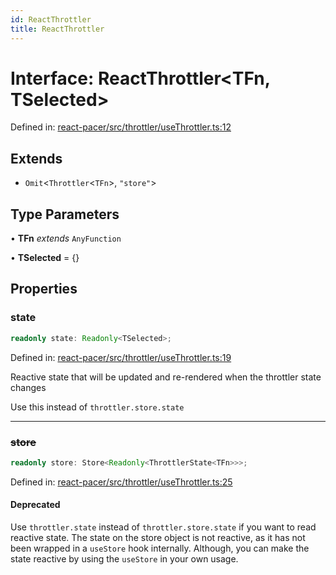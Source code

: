 ```yaml
---
id: ReactThrottler
title: ReactThrottler
---
```


<!-- DO NOT EDIT: this page is autogenerated from the type comments -->

# Interface: ReactThrottler\<TFn, TSelected\>

Defined in: [react-pacer/src/throttler/useThrottler.ts:12](https://github.com/TanStack/pacer/blob/main/packages/react-pacer/src/throttler/useThrottler.ts#L12)

## Extends

- `Omit`\<`Throttler`\<`TFn`\>, `"store"`\>

## Type Parameters

• **TFn** *extends* `AnyFunction`

• **TSelected** = \{\}

## Properties

### state

```ts
readonly state: Readonly<TSelected>;
```

Defined in: [react-pacer/src/throttler/useThrottler.ts:19](https://github.com/TanStack/pacer/blob/main/packages/react-pacer/src/throttler/useThrottler.ts#L19)

Reactive state that will be updated and re-rendered when the throttler state changes

Use this instead of `throttler.store.state`

***

### ~~store~~

```ts
readonly store: Store<Readonly<ThrottlerState<TFn>>>;
```

Defined in: [react-pacer/src/throttler/useThrottler.ts:25](https://github.com/TanStack/pacer/blob/main/packages/react-pacer/src/throttler/useThrottler.ts#L25)

#### Deprecated

Use `throttler.state` instead of `throttler.store.state` if you want to read reactive state.
The state on the store object is not reactive, as it has not been wrapped in a `useStore` hook internally.
Although, you can make the state reactive by using the `useStore` in your own usage.
